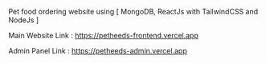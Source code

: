Pet food ordering website using [ MongoDB, ReactJs with TailwindCSS and NodeJs ] 

Main Website Link : https://petheeds-frontend.vercel.app

Admin Panel Link : https://petheeds-admin.vercel.app
